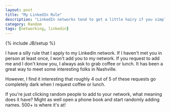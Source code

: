 ```yaml
---
layout: post
title: "My LinkedIn Rule"
description: "LinkedIn networks tend to get a little hairy if you simple add everyone that requests a connection."
category: Random 
tags: [networking, linkedin]
---
```

{% include JB/setup %}

I have a silly rule that I apply to my LinkedIn network. If I haven't met you in person at least once, I won't add you to my network. If you request to add me and I don't know you, I always ask to grab coffee or lunch. It has been a great way to meet some interesting folks in Nashville.

However, I find it interesting that roughly 4 out of 5 of these requests go completely dark when I request coffee or lunch.

If you're just clicking random people to add to your network, what meaning does it have? Might as well open a phone book and start randomly adding names. 500+ is where it's at!
